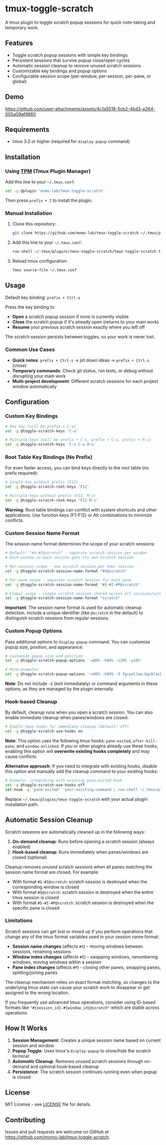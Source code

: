 # tmux-toggle-scratch

A tmux plugin to toggle scratch popup sessions for quick note-taking and temporary work.

## Features

- Toggle scratch popup sessions with simple key bindings
- Persistent sessions that survive popup close/open cycles
- Automatic session cleanup to remove unused scratch sessions
- Customizable key bindings and popup options
- Configurable session scope (per-window, per-session, per-pane, or global)

## Demo

https://github.com/user-attachments/assets/4c1a5518-5cb2-4bd3-a264-005a09af9880

## Requirements

- tmux 3.2 or higher (required for `display-popup` command)

## Installation

### Using [TPM](https://github.com/tmux-plugins/tpm) (Tmux Plugin Manager)

Add this line to your `~/.tmux.conf`:

```bash
set -g @plugin 'momo-lab/tmux-toggle-scratch'
```

Then press `prefix + I` to install the plugin.

### Manual Installation

1. Clone this repository:

   ```bash
   git clone https://github.com/momo-lab/tmux-toggle-scratch ~/.tmux/plugins/tmux-toggle-scratch
   ```

2. Add this line to your `~/.tmux.conf`:

   ```bash
   run-shell ~/.tmux/plugins/tmux-toggle-scratch/tmux-toggle-scratch.tmux
   ```

3. Reload tmux configuration:
   ```bash
   tmux source-file ~/.tmux.conf
   ```

## Usage

Default key binding: `prefix + Ctrl-s`

Press the key binding to:

- **Open** a scratch popup session if none is currently visible
- **Close** the scratch popup if it's already open (returns to your main work)
- **Resume** your previous scratch session exactly where you left off

The scratch session persists between toggles, so your work is never lost.

### Common Use Cases

- **Quick notes**: `prefix + Ctrl-s` → jot down ideas → `prefix + Ctrl-s` (close)
- **Temporary commands**: Check git status, run tests, or debug without disrupting your main work
- **Multi-project development**: Different scratch sessions for each project window automatically

## Configuration

### Custom Key Bindings

```bash
# One key (will be prefix + C-a)
set -g @toggle-scratch-keys 'C-a'

# Multiple keys (will be prefix + C-s, prefix + C-a, prefix + M-s)
set -g @toggle-scratch-keys 'C-s C-a M-s'
```

### Root Table Key Bindings (No Prefix)

For even faster access, you can bind keys directly to the root table (no prefix required):

```bash
# Single key without prefix (F12)
set -g @toggle-scratch-root-keys 'F12'

# Multiple keys without prefix (F12, M-s)
set -g @toggle-scratch-root-keys 'F12 M-s'
```

**Warning**: Root table bindings can conflict with system shortcuts and other applications.
Use function keys (F1-F12) or Alt combinations to minimize conflicts.

### Custom Session Name Format

The session name format determines the scope of your scratch sessions:

```bash
# Default: "#S-#I@scratch" - separate scratch session per window
# Each window in each session gets its own scratch session

# Per-session scope - one scratch session per tmux session
set -g @toggle-scratch-session-name-format "#S@scratch"

# Per-pane scope - separate scratch session for each pane
set -g @toggle-scratch-session-name-format "#S-#I-#P@scratch"

# Global scope - single scratch session shared across all sessions/windows
set -g @toggle-scratch-session-name-format "scratch"
```

**Important**: The session name format is used for automatic cleanup detection. Include a unique
identifier (like `@scratch` in the default) to distinguish scratch sessions from regular sessions.

### Custom Popup Options

Pass additional options to `display-popup` command. You can customize popup size, position, and
appearance:

```bash
# Customize popup size and position
set -g @toggle-scratch-popup-options '-w80% -h80% -x10% -y10%'

# More examples
set -g @toggle-scratch-popup-options '-w90% -h90% -S fg=yellow,bg=black'
```

**Note**: Do not include `-E` (exit immediately) or command arguments in these options, as they are
managed by the plugin internally.

### Hook-based Cleanup

By default, cleanup runs when you open a scratch session. You can also enable immediate cleanup when panes/windows are closed:

```bash
# Enable tmux hooks for immediate cleanup (default: off)
set -g @toggle-scratch-use-hooks on
```

**Note**: This option uses the following tmux hooks: `pane-exited`, `after-kill-pane`, and `window-unlinked`.
If you or other plugins already use these hooks, enabling this option will **overwrite existing hooks completely** and may cause conflicts.

**Alternative approach**: If you need to integrate with existing hooks, disable this option and manually add the cleanup command to your existing hooks:

```bash
# Example: integrating with existing pane-exited hook
set -g @toggle-scratch-use-hooks off
set-hook -g 'pane-exited' 'your-existing-command ; run-shell ~/.tmux/plugins/tmux-toggle-scratch/scripts/cleanup-session.bash'
```

Replace `~/.tmux/plugins/tmux-toggle-scratch` with your actual plugin installation path.

## Automatic Session Cleanup

Scratch sessions are automatically cleaned up in the following ways:

1. **On-demand cleanup**: Runs before opening a scratch session (always enabled)
2. **Hook-based cleanup**: Runs immediately when panes/windows are closed (optional)

Cleanup removes unused scratch sessions when all panes matching the session name format are closed. For example:

- With format `#S-#I@scratch`: scratch session is destroyed when the corresponding window is closed
- With format `#S@scratch`: scratch session is destroyed when the entire tmux session is closed
- With format `#S-#I-#P@scratch`: scratch session is destroyed when the specific pane is closed

### Limitations

Scratch sessions can get lost or mixed up if you perform operations that change any of the
tmux format variables used in your session name format:

- **Session name changes** (affects `#S`) - moving windows between sessions, renaming
  sessions
- **Window index changes** (affects `#I`) - swapping windows, renumbering windows, moving
  windows within a session
- **Pane index changes** (affects `#P`) - closing other panes, swapping panes,
  splitting/joining panes

The cleanup mechanism relies on exact format matching, so changes to the underlying tmux
state can cause your scratch work to disappear or get assigned to the wrong location.

If you frequently use advanced tmux operations, consider using ID-based formats like
`"#{session_id}-#{window_id}@scratch"` which are stable across operations.

## How It Works

1. **Session Management**: Creates a unique session name based on current session and window
2. **Popup Toggle**: Uses tmux's `display-popup` to show/hide the scratch terminal
3. **Automatic Cleanup**: Removes unused scratch sessions through on-demand and optional hook-based cleanup
4. **Persistence**: The scratch session continues running even when popup is closed

## License

MIT License - see [LICENSE](LICENSE) file for details.

## Contributing

Issues and pull requests are welcome on GitHub at https://github.com/momo-lab/tmux-toggle-scratch.
